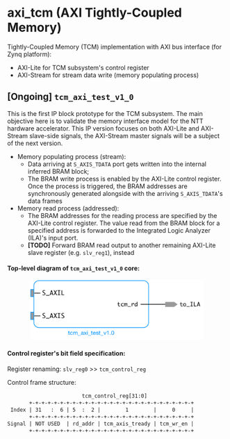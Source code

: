# axi_tcm (AXI Tightly-Coupled Memory)
Tightly-Coupled Memory (TCM) implementation with AXI bus interface (for Zynq platform):
* AXI-Lite for TCM subsystem's control register
* AXI-Stream for stream data write (memory populating process)

## [Ongoing] `tcm_axi_test_v1_0`
This is the first IP block prototype for the TCM subsystem. The main objective here is to validate the memory interface model for the NTT hardware accelerator. This IP version focuses on both AXI-Lite and AXI-Stream slave-side signals, the AXI-Stream master signals will be a subject of the next version.
* Memory populating process (stream):
  * Data arriving at `S_AXIS_TDATA` port gets written into the internal inferred BRAM block;
  * The BRAM write process is enabled by the AXI-Lite control register. Once the process is triggered, the BRAM addresses are synchronously generated alongside with the arriving `S_AXIS_TDATA`'s data frames
* Memory read process (addressed):
  * The BRAM addresses for the reading process are specified by the AXI-Lite control register. The value read from the BRAM block for a specified address is forwarded to the Integrated Logic Analyzer (ILA)'s input port.
  * **[TODO]** Forward BRAM read output to another remaining AXI-Lite slave register (e.g. `slv_reg1`), instead

#### Top-level diagram of `tcm_axi_test_v1_0` core:

<p align="center"> 
  <img src="images/tcm_axi_test_v1_0.png" width="400">
</p>

#### Control register's bit field specification:

Register renaming: `slv_reg0` >> `tcm_control_reg`

Control frame structure:

```
                        tcm_control_reg[31:0]
       +-+-+-+-+-+-+-+-+-+-+-+-+-+-+-+-+-+-+-+-+-+-+-+-+-+-+
 Index | 31   :  6 | 5  :  2 |        1        |     0     |
       +-+-+-+-+-+-+-+-+-+-+-+-+-+-+-+-+-+-+-+-+-+-+-+-+-+-+
Signal | NOT USED  | rd_addr | tcm_axis_tready | tcm_wr_en |
       +-+-+-+-+-+-+-+-+-+-+-+-+-+-+-+-+-+-+-+-+-+-+-+-+-+-+
```
